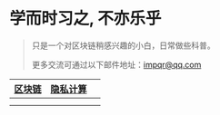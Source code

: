 # 学而时习之, 不亦乐乎

> 只是一个对区块链稍感兴趣的小白，日常做些科普。
> 
> 更多交流可通过以下邮件地址：[impqr@qq.com](mailto:impqr@qq.com)

| [区块链](/blockchain) | [隐私计算](/ppt) |      |
| --------------------- | ---------------- | ---- |
|                       |                  |      |
|                       |                  |      |

